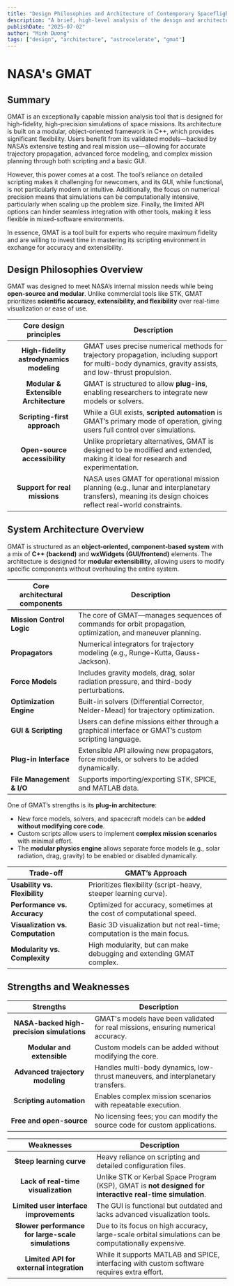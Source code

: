 ```yaml
---
title: "Design Philosophies and Architecture of Contemporary Spaceflight Simulation Software"
description: "A brief, high-level analysis of the design and architectural principles of today's spaceflight simulation software."
publishDate: "2025-07-02"
author: "Minh Dương"
tags: ["design", "architecture", "astrocelerate", "gmat"]
---
```


# NASA's GMAT

## Summary
GMAT is an exceptionally capable mission analysis tool that is designed for high-fidelity, high-precision simulations of space missions. Its architecture is built on a modular, object-oriented framework in C++, which provides significant flexibility. Users benefit from its validated models—backed by NASA’s extensive testing and real mission use—allowing for accurate trajectory propagation, advanced force modeling, and complex mission planning through both scripting and a basic GUI.

However, this power comes at a cost. The tool’s reliance on detailed scripting makes it challenging for newcomers, and its GUI, while functional, is not particularly modern or intuitive. Additionally, the focus on numerical precision means that simulations can be computationally intensive, particularly when scaling up the problem size. Finally, the limited API options can hinder seamless integration with other tools, making it less flexible in mixed-software environments.

In essence, GMAT is a tool built for experts who require maximum fidelity and are willing to invest time in mastering its scripting environment in exchange for accuracy and extensibility.
## Design Philosophies Overview
GMAT was designed to meet NASA’s internal mission needs while being **open-source and modular**. Unlike commercial tools like STK, GMAT prioritizes **scientific accuracy, extensibility, and flexibility** over real-time visualization or ease of use.

|        **Core design principles**        | **Description**                                                                                                                                        |
| :--------------------------------------: | ------------------------------------------------------------------------------------------------------------------------------------------------------ |
| **High-fidelity astrodynamics modeling** | GMAT uses precise numerical methods for trajectory propagation, including support for multi-body dynamics, gravity assists, and low-thrust propulsion. |
|  **Modular & Extensible Architecture**   | GMAT is structured to allow **plug-ins**, enabling researchers to integrate new models or solvers.                                                     |
|       **Scripting-first approach**       | While a GUI exists, **scripted automation** is GMAT’s primary mode of operation, giving users full control over simulations.                           |
|      **Open-source accessibility**       | Unlike proprietary alternatives, GMAT is designed to be modified and extended, making it ideal for research and experimentation.                       |
|      **Support for real missions**       | NASA uses GMAT for operational mission planning (e.g., lunar and interplanetary transfers), meaning its design choices reflect real-world constraints. |

## System Architecture Overview
GMAT is structured as an **object-oriented, component-based system** with a mix of **C++ (backend)** and **wxWidgets (GUI/frontend)** elements. The architecture is designed for **modular extensibility**, allowing users to modify specific components without overhauling the entire system.

| **Core architectural components** | **Description**                                                                                            |
| --------------------------------- | ---------------------------------------------------------------------------------------------------------- |
| **Mission Control Logic**         | The core of GMAT—manages sequences of commands for orbit propagation, optimization, and maneuver planning. |
| **Propagators**                   | Numerical integrators for trajectory modeling (e.g., Runge-Kutta, Gauss-Jackson).                          |
| **Force Models**                  | Includes gravity models, drag, solar radiation pressure, and third-body perturbations.                     |
| **Optimization Engine**           | Built-in solvers (Differential Corrector, Nelder-Mead) for trajectory optimization.                        |
| **GUI & Scripting**               | Users can define missions either through a graphical interface or GMAT’s custom scripting language.        |
| **Plug-in Interface**             | Extensible API allowing new propagators, force models, or solvers to be added dynamically.                 |
| **File Management & I/O**         | Supports importing/exporting STK, SPICE, and MATLAB data.                                                  |


One of GMAT’s strengths is its **plug-in architecture**:
- New force models, solvers, and spacecraft models can be **added without modifying core code**.
- Custom scripts allow users to implement **complex mission scenarios** with minimal effort.
- The **modular physics engine** allows separate force models (e.g., solar radiation, drag, gravity) to be enabled or disabled dynamically.

| **Trade-off**                     | **GMAT’s Approach**                                                      |
| --------------------------------- | ------------------------------------------------------------------------ |
| **Usability vs. Flexibility**     | Prioritizes flexibility (script-heavy, steeper learning curve).          |
| **Performance vs. Accuracy**      | Optimized for accuracy, sometimes at the cost of computational speed.    |
| **Visualization vs. Computation** | Basic 3D visualization but not real-time; computation is the main focus. |
| **Modularity vs. Complexity**     | High modularity, but can make debugging and extending GMAT complex.      |

## Strengths and Weaknesses

|                 Strengths                  | Description                                                                       |
| :----------------------------------------: | --------------------------------------------------------------------------------- |
| **NASA-backed high-precision simulations** | GMAT's models have been validated for real missions, ensuring numerical accuracy. |
|         **Modular and extensible**         | Custom models can be added without modifying the core.                            |
|      **Advanced trajectory modeling**      | Handles multi-body dynamics, low-thrust maneuvers, and interplanetary transfers.  |
|          **Scripting automation**          | Enables complex mission scenarios with repeatable execution.                      |
|          **Free and open-source**          | No licensing fees; you can modify the source code for custom applications.        |

|                     Weaknesses                     | Description                                                                                              |
| :------------------------------------------------: | -------------------------------------------------------------------------------------------------------- |
|              **Steep learning curve**              | Heavy reliance on scripting and detailed configuration files.                                            |
|        **Lack of real-time visualization**         | Unlike STK or Kerbal Space Program (KSP), GMAT is **not designed for interactive real-time simulation**. |
|      **Limited user interface improvements**       | The GUI is functional but outdated and lacks advanced visualization tools.                               |
| **Slower performance for large-scale simulations** | Due to its focus on high accuracy, large-scale orbital simulations can be computationally expensive.     |
|      **Limited API for external integration**      | While it supports MATLAB and SPICE, interfacing with custom software requires extra effort.              |

